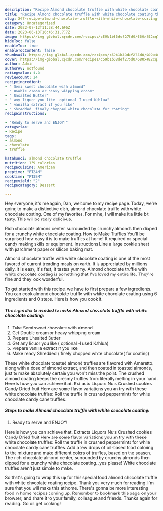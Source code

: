 ```yaml
---
description: "Recipe Almond chocolate truffle with white chocolate coating the Very Delicious}"
title: "Recipe Almond chocolate truffle with white chocolate coating the Very Delicious}"
slug: 547-recipe-almond-chocolate-truffle-with-white-chocolate-coating-the-very-delicious
category: Uncategorized
date: 2022-07-12T11:38:44.696Z
date: 2023-06-13T16:46:31.777Z
image: https://img-global.cpcdn.com/recipes/c59b1b38def275d0/680x482cq70/almond-chocolate-truffle-with-white-chocolate-coating-recipe-main-photo.jpg
hideToc: false
enableToc: true
enableTocContent: false
thumbnail: https://img-global.cpcdn.com/recipes/c59b1b38def275d0/680x482cq70/almond-chocolate-truffle-with-white-chocolate-coating-recipe-main-photo.jpg
cover: https://img-global.cpcdn.com/recipes/c59b1b38def275d0/680x482cq70/almond-chocolate-truffle-with-white-chocolate-coating-recipe-main-photo.jpg
author: Admin
authorAv: notfound
ratingvalue: 4.8
reviewcount: 14
recipeingredient:
- " Semi sweet chocolate with almond"
- " Double cream or heavy whipping cream"
- " Unsalted Butter"
- " any liquor you like  optional I used Kahlua"
- " vanilla extract if you like"
- " Shredded  finely chopped white chocolate for coating"
recipeinstructions:

- "Ready to serve and ENJOY!"
categories:
- Recipe
tags:
- almond
- chocolate
- truffle

katakunci: almond chocolate truffle 
nutrition: 139 calories
recipecuisine: American
preptime: "PT24M"
cooktime: "PT35M"
recipeyield: "2"
recipecategory: Dessert

---
```



Hey everyone, it's me again, Dan, welcome to my recipe page. Today, we're going to make a distinctive dish, almond chocolate truffle with white chocolate coating. One of my favorites. For mine, I will make it a little bit tasty. This will be really delicious.

Rich chocolate almond center, surrounded by crunchy almonds then dipped for a crunchy white chocolate coating. How to Make Truffles You&#39;ll be surprised how easy it is to make truffles at home! It required no special candy making skills or equipment. Instructions Line a large cookie sheet with parchment paper or silicon baking mat.

Almond chocolate truffle with white chocolate coating is one of the most favored of current trending meals on earth. It is appreciated by millions daily. It is easy, it's fast, it tastes yummy. Almond chocolate truffle with white chocolate coating is something that I've loved my entire life. They're fine and they look wonderful.


To get started with this recipe, we have to first prepare a few ingredients. You can cook almond chocolate truffle with white chocolate coating using 6 ingredients and 0 steps. Here is how you cook it.

<!--inarticleads1-->

##### The ingredients needed to make Almond chocolate truffle with white chocolate coating:

1. Take  Semi sweet chocolate with almond
1. Get  Double cream or heavy whipping cream
1. Prepare  Unsalted Butter
1. Get  any liquor you like ( optional -I used Kahlua)
1. Prepare  vanilla extract if you like
1. Make ready  Shredded / finely chopped white chocolate( for coating)


These white chocolate toasted almond truffles are flavored with Amaretto, along with a dose of almond extract, and then coated in toasted almonds, just to make absolutely certain you won&#39;t miss the point. The crushed almond coating keeps the creamy truffles from literally melting in your hand. Here is how you can achieve that. Extracts Liquors Nuts Crushed cookies Candy Dried fruit Here are some flavor variations you an try with these white chocolate truffles: Roll the truffle in crushed peppermints for white chocolate candy cane truffles. 

<!--inarticleads2-->

##### Steps to make Almond chocolate truffle with white chocolate coating:


1. Ready to serve and ENJOY!

Here is how you can achieve that. Extracts Liquors Nuts Crushed cookies Candy Dried fruit Here are some flavor variations you an try with these white chocolate truffles: Roll the truffle in crushed peppermints for white chocolate candy cane truffles. Add a few drops of oil-based food coloring to the mixture and make different colors of truffles, based on the season. The rich chocolate almond center, surrounded by crunchy almonds then dipped for a crunchy white chocolate coating…yes please! White chocolate truffles aren&#39;t just simple to make. 

So that's going to wrap this up for this special food almond chocolate truffle with white chocolate coating recipe. Thank you very much for reading. I'm sure that you will make this at home. There's gonna be more interesting food in home recipes coming up. Remember to bookmark this page on your browser, and share it to your family, colleague and friends. Thanks again for reading. Go on get cooking!
